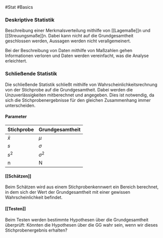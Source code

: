 #Stat #Basics 

### Deskriptive Statistik

Beschreibung einer Merkmalsverteilung mithilfe von [[Lagemaße]]n und [[Streuungsmaße]]n. Dabei kann nicht auf die Grundgesamtheit geschlossen werden, Aussagen werden nicht verallgemeinert.

Bei der Beschreibung von Daten mithilfe von Maßzahlen gehen Informationen verloren und Daten werden vereinfacht, was die Analyse erleichtert.

### Schließende Statistik

Die schließende Statistik schließt mithilfe von Wahrscheinlichkeitsrechnung von der Stichprobe auf die Grundgesamtheit. Dabei werden die Unzuverlässigkeiten mitberechnet und angegeben. Dies ist notwendig, da sich die Stichprobenergebnisse für den gleichen Zusammenhang immer unterscheiden.

#### Parameter

Stichprobe | Grundgesamtheit
---|---
$\bar{x}$ | $\mu$
$s$ | $\sigma$
$s^2$ | $\sigma^2$
n | N

#### [[Schätzen]]

Beim Schätzen wird aus einem Stichprobenkennwert ein Bereich berechnet, in dem sich der Wert der Grundgesamtheit mit einer gewissen Wahrscheinlichkeit befindet.

#### [[Testen]]

Beim Testen werden bestimmte Hypothesen über die Grundgesamtheit überprüft: Könnten die Hypothesen über die GG wahr sein, wenn wir dieses Stichprobenergebnis erhalten?


